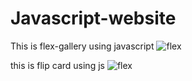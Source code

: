 # Javascript-website
This is flex-gallery using javascript
![flex](https://github.com/ahmadkhalil-1/Javascript-website/assets/131601921/a202c1bf-e19f-4050-a759-0b7664add5a1)

this is flip card using js
![flex](https://github.com/ahmadkhalil-1/Javascript-website/assets/131601921/6d150398-7bcc-4629-9a9c-ba8e85e20ac8)

